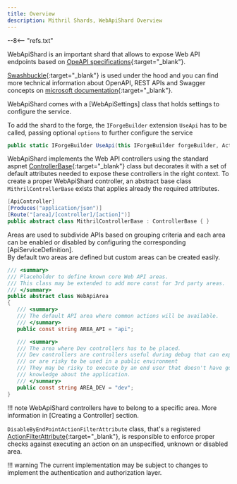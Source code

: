 ```yaml
---
title: Overview
description: Mithril Shards, WebApiShard Overview
---
```

--8<-- "refs.txt"

WebApiShard is an important shard that allows to expose Web API endpoints based on [OpeAPI specifications](https://swagger.io/specification/){:target="_blank"}.

[Swashbuckle](https://github.com/domaindrivendev/Swashbuckle.AspNetCore){:target="_blank"} is used under the hood and you can find more technical information about OpenAPI, REST APIs and Swagger concepts on [microsoft documentation](https://learn.microsoft.com/en-us/aspnet/core/tutorials/web-api-help-pages-using-swagger?view=aspnetcore-8.0){:target="_blank"}.

WebApiShard comes with a [WebApiSettings] class that holds settings to configure the service.

To add the shard to the forge, the `IForgeBuilder` extension `UseApi` has to be called, passing optional `options` to further configure the service

```c#
public static IForgeBuilder UseApi(this IForgeBuilder forgeBuilder, Action<WebApiOptions>? options = null)
```

WebApiShard implements the Web API controllers using the standard aspnet [ControllerBase](https://learn.microsoft.com/en-us/dotnet/api/microsoft.aspnetcore.mvc.controllerbase?view=aspnetcore-8.0){:target="_blank"} class but decorates it with a set of default attributes needed to expose these controllers in the right context.
To create a proper WebApiShard controller, an abstract base class `MithrilControllerBase` exists that applies already the required attributes.

```c#
[ApiController]
[Produces("application/json")]
[Route("[area]/[controller]/[action]")]
public abstract class MithrilControllerBase : ControllerBase { }
```

Areas are used to subdivide APIs based on grouping criteria and each area can be enabled or disabled by configuring the corresponding [ApiServiceDefinition].  
By default two areas are defined but custom areas can be created easily.

```c#
/// <summary>
/// Placeholder to define known core Web API areas.
/// This class may be extended to add more const for 3rd party areas.
/// </summary>
public abstract class WebApiArea
{
   /// <summary>
   /// The default API area where common actions will be available.
   /// </summary>
   public const string AREA_API = "api";

   /// <summary>
   /// The area where Dev controllers has to be placed.
   /// Dev controllers are controllers useful during debug that can expose internal details
   /// or are risky to be used in a public environment
   /// They may be risky to execute by an end user that doesn't have good technical details
   /// knowledge about the application.
   /// </summary>
   public const string AREA_DEV = "dev";
}
```

!!! note
	WebApiShard controllers have to belong to a specific area. More information in [Creating a Controller] section.

`DisableByEndPointActionFilterAttribute` class, that's a registered [ActionFilterAttribute](https://docs.microsoft.com/en-us/dotnet/api/microsoft.aspnetcore.mvc.filters.actionfilterattribute?view=aspnetcore-8.0){:target="_blank"}, is responsible to enforce proper checks against executing an action on an unspecified, unknown or disabled area.

!!! warning
	The current implementation may be subject to changes to implement the authentication and authorization layer.